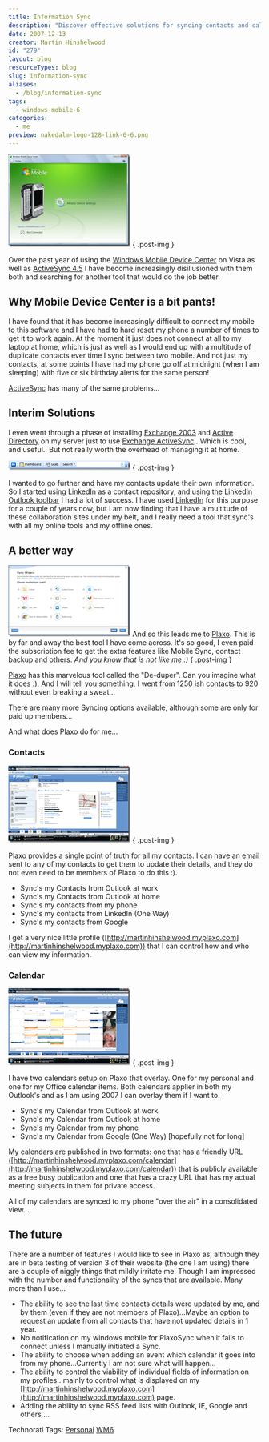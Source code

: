 ```yaml
---
title: Information Sync
description: "Discover effective solutions for syncing contacts and calendars with Plaxo. Learn how to streamline your mobile and online tools for better organization!"
date: 2007-12-13
creator: Martin Hinshelwood
id: "279"
layout: blog
resourceTypes: blog
slug: information-sync
aliases:
  - /blog/information-sync
tags:
  - windows-mobile-6
categories:
  - me
preview: nakedalm-logo-128-link-6-6.png
---
```


[![image](images/InformationSync_1CD-image_thumb_3-2-2.png)](http://blog.hinshelwood.com/files/2011/05/GWB-WindowsLiveWriter-InformationSync_1CD-image_8.png)
{ .post-img }

Over the past year of using the [Windows Mobile Device Center](http://www.microsoft.com/windowsmobile/devicecenter.mspx) on Vista as well as [ActiveSync 4.5](http://www.microsoft.com/windowsmobile/activesync/default.mspx) I have become increasingly disillusioned with them both and searching for another tool that would do the job better.

## Why Mobile Device Center is a bit pants!

I have found that it has become increasingly difficult to connect my mobile to this software and I have had to hard reset my phone a number of times to get it to work again. At the moment it just does not connect at all to my laptop at home, which is just as well as I would end up with a multitude of duplicate contacts ever time I sync between two mobile. And not just my contacts, at some points I have had my phone go off at midnight (when I am sleeping) with five or six birthday alerts for the same person!

[ActiveSync](http://www.microsoft.com/windowsmobile/activesync/default.mspx) has many of the same problems...

## Interim Solutions

I even went through a phase of installing [Exchange 2003](http://en.wikipedia.org/wiki/Microsoft_Exchange_Server) and [Active Directory](http://en.wikipedia.org/wiki/Active_Directory) on my server just to use [Exchange ActiveSync](http://technet.microsoft.com/en-us/library/aa998357.aspx)...Which is cool, and useful.. But not really worth the overhead of managing it at home.

[![image](images/InformationSync_1CD-image_thumb_2-1-1.png)](http://blog.hinshelwood.com/files/2011/05/GWB-WindowsLiveWriter-InformationSync_1CD-image_6.png)
{ .post-img }

I wanted to go further and have my contacts update their own information. So I started using [LinkedIn](http://www.linkedin.com/in/martinhinshelwood) as a contact repository, and using the [LinkedIn Outlook toolbar](http://www.linkedin.com/static?key=outlook_toolbar_download&trk=ftr_otb) I had a lot of success. I have used [LinkedIn](http://www.linkedin.com/in/martinhinshelwood) for this purpose for a couple of years now, but I am now finding that I have a multitude of these collaboration sites under my belt, and I really need a tool that sync's with all my online tools and my offline ones.

## A better way

[![image](images/InformationSync_1CD-image_thumb-5-5.png)](http://blog.hinshelwood.com/files/2011/05/GWB-WindowsLiveWriter-InformationSync_1CD-image_2.png) And so this leads me to [Plaxo](http://www.plaxo.com). This is by far and away the best tool I have come across. It's so good, I even paid the subscription fee to get the extra features like Mobile Sync, contact backup and others. _And you know that is not like me :)_
{ .post-img }

[Plaxo](http://www.plaxo.com) has this marvelous tool called the "De-duper". Can you imagine what it does :). And I will tell you something, I went from 1250 ish contacts to 920 without even breaking a sweat...

There are many more Syncing options available, although some are only for paid up members...

And what does [Plaxo](http://www.plaxo.com) do for me...

### **Contacts**

[![image](images/InformationSync_1CD-image_thumb_5-3-3.png)](http://blog.hinshelwood.com/files/2011/05/GWB-WindowsLiveWriter-InformationSync_1CD-image_12.png)
{ .post-img }

Plaxo provides a single point of truth for all my contacts. I can have an email sent to any of my contacts to get them to update their details, and they do not even need to be members of Plaxo to do this :).

- Sync's my Contacts from Outlook at work
- Sync's my Contacts from Outlook at home
- Sync's my contacts from my phone
- Sync's my contacts from LinkedIn (One Way)
- Sync's my contacts from Google

I get a very nice little profile ([http://martinhinshelwood.myplaxo.com](http://martinhinshelwood.myplaxo.com)) that I can control how and who can view my information.

### Calendar

[![image](images/InformationSync_1CD-image_thumb_6-4-4.png)](http://blog.hinshelwood.com/files/2011/05/GWB-WindowsLiveWriter-InformationSync_1CD-image_14.png)
{ .post-img }

I have two calendars setup on Plaxo that overlay. One for my personal and one for my Office calendar items. Both calendars applier in both my Outlook's and as I am using 2007 I can overlay them if I want to.

- Sync's my Calendar from Outlook at work
- Sync's my Calendar from Outlook at home
- Sync's my Calendar from my phone
- Sync's my Calendar from Google (One Way) \[hopefully not for long\]

My calendars are published in two formats: one that has a friendly URL ([http://martinhinshelwood.myplaxo.com/calendar](http://martinhinshelwood.myplaxo.com/calendar)) that is publicly available as a free busy publication and one that has a crazy URL that has my actual meeting subjects in them for private access.

All of my calendars are synced to my phone "over the air" in a consolidated view...

## The future

There are a number of features I would like to see in Plaxo as, although they are in beta testing of version 3 of their website (the one I am using) there are a couple of niggly things that mildly irritate me. Though I am impressed with the number and functionality of the syncs that are available. Many more than I use...

- The ability to see the last time contacts details were updated by me, and by them (even if they are not members of Plaxo)...Maybe an option to request an update from all contacts that have not updated details in 1 year.
- No notification on my windows mobile for PlaxoSync when it fails to connect unless I manually initiated a Sync.
- The ability to choose when adding an event which calendar it goes into from my phone...Currently I am not sure what will happen...
- The ability to control the viability of individual fields of information on my profiles...mainly to control what is displayed on my [http://martinhinshelwood.myplaxo.com](http://martinhinshelwood.myplaxo.com) page.
- Adding the ability to sync RSS feed lists with Outlook, IE, Google and others....

Technorati Tags: [Personal](http://technorati.com/tags/Personal) [WM6](http://technorati.com/tags/WM6)
